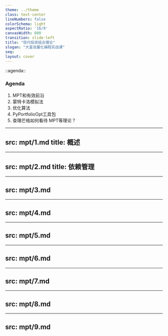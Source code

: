 ```yaml
---
theme: ../theme
class: text-center
lineNumbers: false
colorSchema: light
aspectRatio: '16/9'
canvasWidth: 800
transition: slide-left
title: "现代投资组合理论"
slogan: "大富翁量化编程实战课"
seq: 
layout: cover
---
```


::agenda::

### Agenda

1. MPT和有效前沿
2. 蒙特卡洛模拟法
3. 优化算法
4. PyPortfolioOpt工具包
5. 查理芒格如何看待 MPT等理论？


---
src: mpt/1.md
title: 概述
---

---
src: mpt/2.md
title: 依赖管理 
---

---
src: mpt/3.md
---

---
src: mpt/4.md
---

---
src: mpt/5.md
---

---
src: mpt/6.md
---

---
src: mpt/7.md
---

---
src: mpt/8.md
---

---
src: mpt/9.md
---
